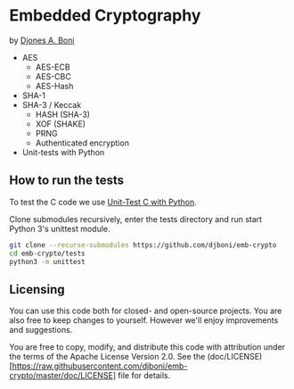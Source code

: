 # Embedded Cryptography

by [Djones A. Boni](https://github.com/djboni)

* AES
  * AES-ECB
  * AES-CBC
  * AES-Hash
* SHA-1
* SHA-3 / Keccak
  * HASH (SHA-3)
  * XOF (SHAKE)
  * PRNG
  * Authenticated encryption
* Unit-tests with Python

## How to run the tests

To test the C code we use [Unit-Test C with Python](https://github.com/djboni/unit-test-c-with-python).

Clone submodules recursively, enter the tests directory and run start Python 3's unittest module.

```sh
git clone --recurse-submodules https://github.com/djboni/emb-crypto
cd emb-crypto/tests
python3 -m unittest
```

## Licensing

You can use this code both for closed- and open-source projects. You are also free to keep changes to yourself. However we'll enjoy improvements and suggestions.

You are free to copy, modify, and distribute this code with attribution under the terms of the Apache License Version 2.0. See the (doc/LICENSE)[https://raw.githubusercontent.com/djboni/emb-crypto/master/doc/LICENSE] file for details.

